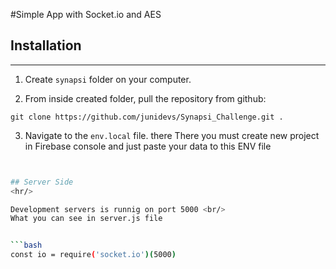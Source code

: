 #Simple App with Socket.io and AES


## Installation
<hr/>

1. Create `synapsi` folder on your computer.

2. From inside created folder, pull the repository from github:
```console
git clone https://github.com/junidevs/Synapsi_Challenge.git .
```
3. Navigate to the `env.local` file. there There you must create new project in Firebase console and just paste your data to this ENV file
```bash


## Server Side
<hr/>

Development servers is runnig on port 5000 <br/>
What you can see in server.js file 


```bash
const io = require('socket.io')(5000)
```

